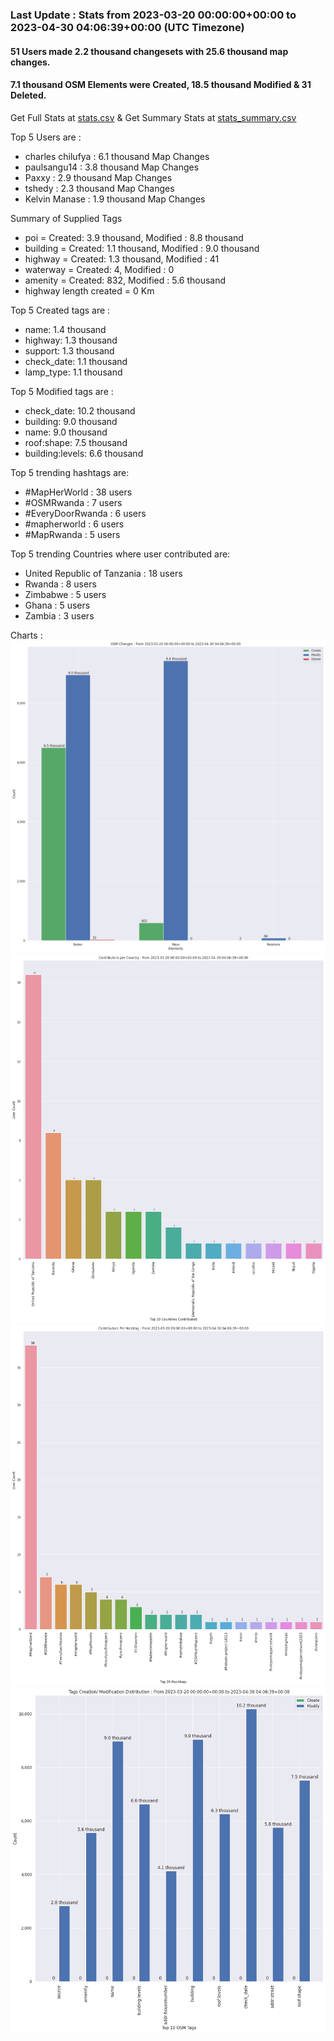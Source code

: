 ### Last Update : Stats from 2023-03-20 00:00:00+00:00 to 2023-04-30 04:06:39+00:00 (UTC Timezone)

#### 51 Users made 2.2 thousand changesets with 25.6 thousand map changes.
#### 7.1 thousand OSM Elements were Created, 18.5 thousand Modified & 31 Deleted.
Get Full Stats at [stats.csv](/stats/mapherworld/Daily/stats.csv)
 & Get Summary Stats at [stats_summary.csv](/stats/mapherworld/Daily/stats_summary.csv)

Top 5 Users are : 
- charles chilufya : 6.1 thousand Map Changes
- paulsangu14 : 3.8 thousand Map Changes
- Paxxy : 2.9 thousand Map Changes
- tshedy : 2.3 thousand Map Changes
- Kelvin Manase : 1.9 thousand Map Changes

Summary of Supplied Tags
- poi = Created: 3.9 thousand, Modified : 8.8 thousand
- building = Created: 1.1 thousand, Modified : 9.0 thousand
- highway = Created: 1.3 thousand, Modified : 41
- waterway = Created: 4, Modified : 0
- amenity = Created: 832, Modified : 5.6 thousand
- highway length created = 0 Km


Top 5 Created tags are :
- name: 1.4 thousand
- highway: 1.3 thousand
- support: 1.3 thousand
- check_date: 1.1 thousand
- lamp_type: 1.1 thousand


Top 5 Modified tags are :
- check_date: 10.2 thousand
- building: 9.0 thousand
- name: 9.0 thousand
- roof:shape: 7.5 thousand
- building:levels: 6.6 thousand


Top 5 trending hashtags are:
- #MapHerWorld : 38 users
- #OSMRwanda : 7 users
- #EveryDoorRwanda : 6 users
- #mapherworld : 6 users
- #MapRwanda : 5 users


Top 5 trending Countries where user contributed are:
- United Republic of Tanzania : 18 users
- Rwanda : 8 users
- Zimbabwe : 5 users
- Ghana : 5 users
- Zambia : 3 users


 Charts : 
![Alt text](./stats_osm_changes.png) 
![Alt text](./stats_users_per_country.png) 
![Alt text](./stats_users_per_hashtag.png) 
![Alt text](./stats_tags.png) 
